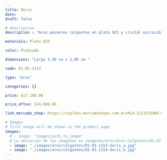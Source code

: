 ```yaml
---
title: Doris
date: 
draft: false

# descripcion
description : "Aros pasantes colgantes en plata 925 y cristal microcubic. Línea premium."

materials: Plata 925

color: Plateado

dimensions: "Largo 3,50 cm x 2,00 cm "

code: 01-01-1153

type: "Aros"

categories: []

price: $17.180,00

price_eftvo: $14.600,00

link_mercado_shop: https://inplata.mercadoshops.com.ar/MLA-1113232960-doris-_JM

# Images
# first image will be shown in the product page
images:
  # - image: "images/path_to_image"
  # La ubicacion de las imagenes es imagenes/Aros/Aros.Colgantes/01-01-1153-doris
  - image: "./images/aros/colgantes/01-01-1153-doris_a.jpg"
  - image: "./images/aros/colgantes/01-01-1153-doris_b.jpg"
---
```

